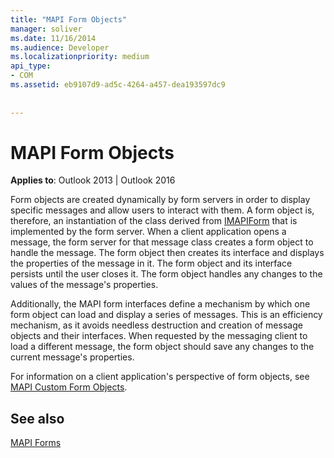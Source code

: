 ```yaml
---
title: "MAPI Form Objects"
manager: soliver
ms.date: 11/16/2014
ms.audience: Developer
ms.localizationpriority: medium
api_type:
- COM
ms.assetid: eb9107d9-ad5c-4264-a457-dea193597dc9
 
 
---
```


# MAPI Form Objects

  
  
**Applies to**: Outlook 2013 | Outlook 2016 
  
Form objects are created dynamically by form servers in order to display specific messages and allow users to interact with them. A form object is, therefore, an instantiation of the class derived from [IMAPIForm](imapiformiunknown.md) that is implemented by the form server. When a client application opens a message, the form server for that message class creates a form object to handle the message. The form object then creates its interface and displays the properties of the message in it. The form object and its interface persists until the user closes it. The form object handles any changes to the values of the message's properties. 
  
Additionally, the MAPI form interfaces define a mechanism by which one form object can load and display a series of messages. This is an efficiency mechanism, as it avoids needless destruction and creation of message objects and their interfaces. When requested by the messaging client to load a different message, the form object should save any changes to the current message's properties.
  
For information on a client application's perspective of form objects, see [MAPI Custom Form Objects](mapi-custom-form-objects.md).
  
## See also



[MAPI Forms](mapi-forms.md)

